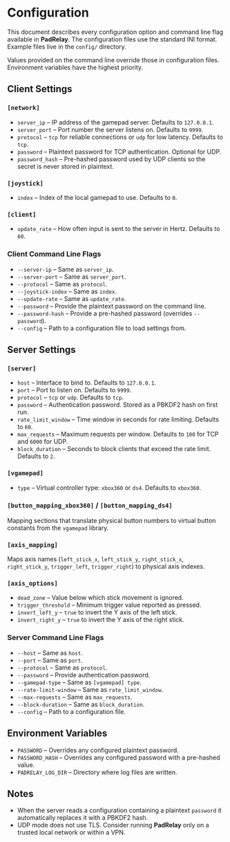 # Configuration

This document describes every configuration option and command line flag
available in **PadRelay**. The configuration files use the
standard INI format. Example files live in the `config/` directory.

Values provided on the command line override those in configuration files.
Environment variables have the highest priority.

## Client Settings

### `[network]`
- `server_ip` – IP address of the gamepad server. Defaults to `127.0.0.1`.
- `server_port` – Port number the server listens on. Defaults to `9999`.
- `protocol` – `tcp` for reliable connections or `udp` for low latency. Defaults to `tcp`.
- `password` – Plaintext password for TCP authentication. Optional for UDP.
- `password_hash` – Pre-hashed password used by UDP clients so the secret is never stored in plaintext.

### `[joystick]`
- `index` – Index of the local gamepad to use. Defaults to `0`.

### `[client]`
- `update_rate` – How often input is sent to the server in Hertz. Defaults to `60`.

### Client Command Line Flags
- `--server-ip` – Same as `server_ip`.
- `--server-port` – Same as `server_port`.
- `--protocol` – Same as `protocol`.
- `--joystick-index` – Same as `index`.
- `--update-rate` – Same as `update_rate`.
- `--password` – Provide the plaintext password on the command line.
- `--password-hash` – Provide a pre-hashed password (overrides `--password`).
- `--config` – Path to a configuration file to load settings from.

## Server Settings

### `[server]`
- `host` – Interface to bind to. Defaults to `127.0.0.1`.
- `port` – Port to listen on. Defaults to `9999`.
- `protocol` – `tcp` or `udp`. Defaults to `tcp`.
- `password` – Authentication password. Stored as a PBKDF2 hash on first run.
- `rate_limit_window` – Time window in seconds for rate limiting. Defaults to `60`.
- `max_requests` – Maximum requests per window. Defaults to `100` for TCP and `6000` for UDP.
- `block_duration` – Seconds to block clients that exceed the rate limit. Defaults to `2`.

### `[vgamepad]`
- `type` – Virtual controller type: `xbox360` or `ds4`. Defaults to `xbox360`.

### `[button_mapping_xbox360]` / `[button_mapping_ds4]`
Mapping sections that translate physical button numbers to virtual button
constants from the `vgamepad` library.

### `[axis_mapping]`
Maps axis names (`left_stick_x`, `left_stick_y`, `right_stick_x`,
`right_stick_y`, `trigger_left`, `trigger_right`) to physical axis indexes.

### `[axis_options]`
- `dead_zone` – Value below which stick movement is ignored.
- `trigger_threshold` – Minimum trigger value reported as pressed.
- `invert_left_y` – `true` to invert the Y axis of the left stick.
- `invert_right_y` – `true` to invert the Y axis of the right stick.

### Server Command Line Flags
- `--host` – Same as `host`.
- `--port` – Same as `port`.
- `--protocol` – Same as `protocol`.
- `--password` – Provide authentication password.
- `--gamepad-type` – Same as `[vgamepad] type`.
- `--rate-limit-window` – Same as `rate_limit_window`.
- `--max-requests` – Same as `max_requests`.
- `--block-duration` – Same as `block_duration`.
- `--config` – Path to a configuration file.

## Environment Variables
- `PASSWORD` – Overrides any configured plaintext password.
- `PASSWORD_HASH` – Overrides any configured password with a pre-hashed value.
- `PADRELAY_LOG_DIR` – Directory where log files are written.

## Notes
- When the server reads a configuration containing a plaintext `password`
  it automatically replaces it with a PBKDF2 hash.
- UDP mode does not use TLS. Consider running **PadRelay** only on a trusted
  local network or within a VPN.
